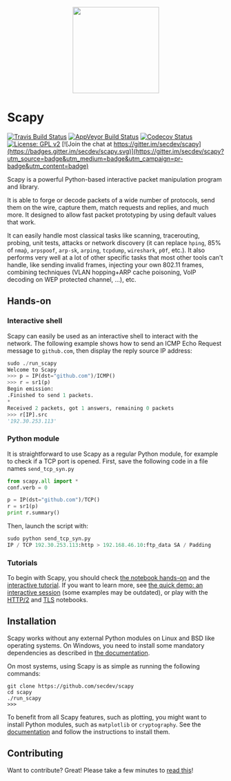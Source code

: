 <p align="center">
  <img src="doc/scapy_logo.png" width=200>
</p>

# Scapy #

[![Travis Build Status](https://travis-ci.org/secdev/scapy.svg?branch=master)](https://travis-ci.org/secdev/scapy)
[![AppVeyor Build Status](https://ci.appveyor.com/api/projects/status/github/secdev/scapy?svg=true)](https://ci.appveyor.com/project/secdev/scapy)
[![Codecov Status](https://codecov.io/gh/secdev/scapy/branch/master/graph/badge.svg)](https://codecov.io/gh/secdev/scapy)
[![License: GPL v2](https://img.shields.io/badge/License-GPL%20v2-blue.svg)](LICENSE)
[![Join the chat at https://gitter.im/secdev/scapy](https://badges.gitter.im/secdev/scapy.svg)](https://gitter.im/secdev/scapy?utm_source=badge&utm_medium=badge&utm_campaign=pr-badge&utm_content=badge)


Scapy is a powerful Python-based interactive packet manipulation program and
library.

It is able to forge or decode packets of a wide number of protocols, send them
on the wire, capture them, match requests and replies, and much more. It
designed to allow fast packet prototyping by using default values that work.

It can easily handle most classical tasks like scanning, tracerouting, probing,
unit tests, attacks or network discovery (it can replace `hping`, 85% of `nmap̀`,
`arpspoof`, `arp-sk`, `arping`, `tcpdump`, `wireshark`, `p0f`, etc.). It also
performs very well at a lot of other specific tasks that most other tools can't
handle, like sending invalid frames, injecting your own 802.11 frames, combining
techniques (VLAN hopping+ARP cache poisoning, VoIP decoding on WEP protected
channel, ...), etc.


## Hands-on ##

### Interactive shell ###

Scapy can easily be used as an interactive shell to interact with the network.
The following example shows how to send an ICMP Echo Request message to
`github.com`, then display the reply source IP address:

```python
sudo ./run_scapy 
Welcome to Scapy
>>> p = IP(dst="github.com")/ICMP()
>>> r = sr1(p)
Begin emission:
.Finished to send 1 packets.
*
Received 2 packets, got 1 answers, remaining 0 packets
>>> r[IP].src
'192.30.253.113'
```

### Python module ###

It is straightforward to use Scapy as a regular Python module, for example to
check if a TCP port is opened. First, save the following code in a file names
`send_tcp_syn.py`

```python
from scapy.all import *
conf.verb = 0

p = IP(dst="github.com")/TCP()
r = sr1(p)
print r.summary()
```

Then, launch the script with:
```python
sudo python send_tcp_syn.py
IP / TCP 192.30.253.113:http > 192.168.46.10:ftp_data SA / Padding
```

### [](#tutorials)Tutorials ###

To begin with Scapy, you should check [the notebook
hands-on](doc/notebooks/Scapy%20in%2015%20minutes.ipynb) and the [interactive
tutorial](http://scapy.readthedocs.io/en/latest/usage.html#interactive-tutorial).
If you want to learn more, see [the quick demo: an interactive
session](http://scapy.readthedocs.io/en/latest/introduction.html#quick-demo)
(some examples may be outdated), or play with the
[HTTP/2](doc/notebooks/HTTP_2_Tuto.ipynb) and [TLS](doc/notebooks/tls)
notebooks.


## Installation ##

Scapy works without any external Python modules on Linux and BSD like operating
systems. On Windows, you need to install some mandatory dependencies as
described in [the
documentation](http://scapy.readthedocs.io/en/latest/installation.html#windows).

On most systems, using Scapy is as simple as running the following commands:
```
git clone https://github.com/secdev/scapy
cd scapy
./run_scapy
>>>
```

To benefit from all Scapy features, such as plotting, you might want to install
Python modules, such as `matplotlib` or `cryptography`. See the
[documentation](http://scapy.readthedocs.io/en/latest/installation.html) and
follow the instructions to install them.


## Contributing ##

Want to contribute? Great! Please take a few minutes to
[read this](CONTRIBUTING.md)!
